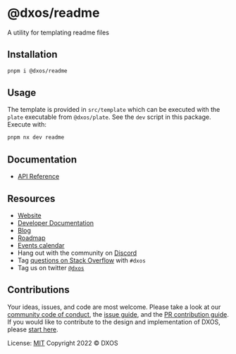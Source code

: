 # @dxos/readme

A utility for templating readme files

## Installation

```bash
pnpm i @dxos/readme
```

## Usage

The template is provided in `src/template` which can be executed with the `plate` executable from `@dxos/plate`. See the `dev` script in this package.
Execute with:

```bash
pnpm nx dev readme
```

## Documentation

- [API Reference](https://docs.dxos.org/api/@dxos/readme)

## Resources

- [Website](https://dxos.org)
- [Developer Documentation](https://docs.dxos.org)
- [Blog](https://blog.dxos.org)
- [Roadmap](https://docs.dxos.org/roadmap)
- [Events calendar](https://blog.dxos.org/events)
- Hang out with the community on [Discord](https://dxos.org/discord)
- Tag [questions on Stack Overflow](https://stackoverflow.com/questions/tagged/dxos) with `#dxos`
- Tag us on twitter [`@dxos`](https://twitter.com/dxos)

## Contributions

Your ideas, issues, and code are most welcome. Please take a look at our [community code of conduct](), the [issue guide](), and the [PR contribution guide](). If you would like to contribute to the design and implementation of DXOS, please [start here]().

License: [MIT](./LICENSE.md) Copyright 2022 © DXOS
